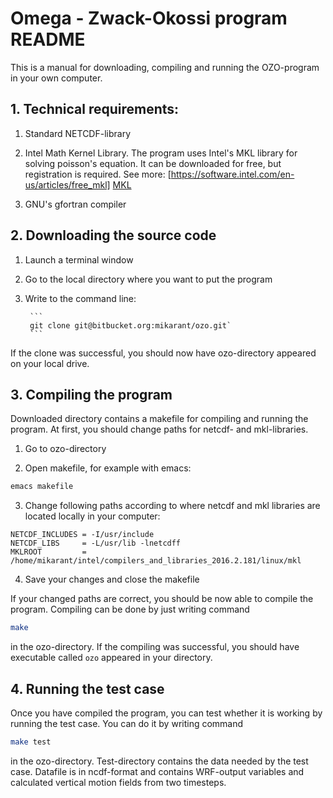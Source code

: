 # Omega - Zwack-Okossi program README

This is a manual for downloading, compiling and running the OZO-program in your own computer.

## 1. Technical requirements:

1. Standard NETCDF-library

2. Intel Math Kernel Library. The program uses Intel's MKL library for solving poisson's equation. 
It can be downloaded for free, but registration is required. 
   See more: [https://software.intel.com/en-us/articles/free_mkl] [MKL]
   
3. GNU's gfortran compiler

## 2. Downloading the source code


1. Launch a terminal window

2. Go to the local directory where you want to put the program

3. Write to the command line:

        ```
        git clone git@bitbucket.org:mikarant/ozo.git`
        ```

If the clone was successful, you should now have ozo-directory appeared on your local drive.

## 3. Compiling the program

Downloaded directory contains a makefile for compiling and running the program. At first, you should change paths for netcdf- and mkl-libraries.

1. Go to ozo-directory

2. Open makefile, for example with emacs:
```bash
emacs makefile
```

3. Change following paths according to where netcdf and mkl libraries are located locally in your computer:
```
NETCDF_INCLUDES = -I/usr/include  
NETCDF_LIBS     = -L/usr/lib -lnetcdff  
MKLROOT         = /home/mikarant/intel/compilers_and_libraries_2016.2.181/linux/mkl  
```

4. Save your changes and close the makefile

If your changed paths are correct, you should be now able to compile the program. Compiling can be done by just writing command
```bash
make
```
in the ozo-directory. If the compiling was successful, you should have executable called ``` ozo ``` appeared in your directory.

## 4. Running the test case

Once you have compiled the program, you can test whether it is working by running the test case. You can do it by writing command
```bash
make test
```
in the ozo-directory. Test-directory contains the data needed by the test case. Datafile is in ncdf-format and contains WRF-output variables and calculated vertical motion fields from two timesteps.


[//]: # (Reference links)

[MKL]: <https://software.intel.com/en-us/articles/free_mkl>

